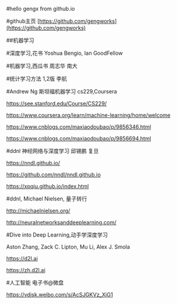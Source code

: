 
#hello gengx from github.io



#github主页
[https://github.com/gengworks](https://github.com/gengworks)


##机器学习


#深度学习,花书 Yoshua Bengio, Ian GoodFellow


#机器学习,西瓜书 周志华 南大


#统计学习方法 1,2版 李航



#Andrew Ng 斯坦福机器学习 cs229,Coursera

https://see.stanford.edu/Course/CS229/


https://www.coursera.org/learn/machine-learning/home/welcome

https://www.cnblogs.com/maxiaodoubao/p/9856346.html

https://www.cnblogs.com/maxiaodoubao/p/9856694.html



#ddnl 神经网络与深度学习 邱锡鹏 复旦

https://nndl.github.io/

https://github.com/nndl/nndl.github.io

https://xpqiu.github.io/index.html



#ddnl, Michael Nielsen, 量子转行

http://michaelnielsen.org/

http://neuralnetworksanddeeplearning.com/



#Dive into Deep Learning,动手学深度学习

Aston Zhang, Zack C. Lipton, Mu Li, Alex J. Smola

https://d2l.ai

https://zh.d2l.ai



#人工智能 电子书@微盘

https://vdisk.weibo.com/s/AcSJGKVz_XjG1



